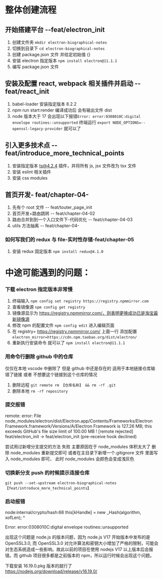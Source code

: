# 整体创建流程

## 开始搭建平台 --feat/electron_init

1. 创建文件夹 `mkdir electron-biographical-notes`
2. 切换到目录下 `cd electron-biographical-notes`
3. 创建 package.json 文件 并给定初始值 {}
4. 安装 electron 指定版本 `npm install electron@11.1.1`
5. 编写 package.json 文件

## 安装及配置 react, webpack 相关插件并启动 --feat/react_init

1. babel-loader 安装指定版本 8.2.2
2. npm run start:render 编译成功后 会有输出文件 dist
3. node 版本大于 17 会出现以下报错`Error: error:0308010C:digital envelope routines::unsupported` 终端运行 `export NODE_OPTIONS=--openssl-legacy-provider` 就可以了

## 引入更多技术点 --feat/introduce_more_technical_points

1. 安装指定版本 ts@4.2.4 插件，并将所有 js, jsx 文件改为 tsx 文件
2. 安装 eslint 相关插件
3. 安装 css modules

## 首页开发- feat/chapter-04-

1. 先有个 root 文件 -- feat/touter_page_init
2. 首页开发+路由跳转 -- feat/chapter-04-02
3. 路由合并到到一个入口文件下-代码优化 -- feat/chapter-04-03
4. utils 方法抽离 -- feat/chapter-04-

### 如何写我们的 redux 与 file-实时性存储-feat/chapter-05

1. 安装 redux 固定版本 `npm install redux@4.1.0 `

# 中途可能遇到的问题：

### 下载 electron 指定版本非常慢

1. 终端输入 `npm config set registry https://registry.npmmirror.com`
2. 查看镜像源 `npm config get registry`
3. 镜像源显示为 https://registry.npmmirror.com/，则表明更换成功已是淘宝最新镜像源
4. 修改 npm 的配置文件 `npm config edit` 进入编辑页面
5. 在 registry= https://registry.npmmirror.com/ 上面一行 添加配置 `electron_mirror=https://cdn.npm.taobao.org/dist/electron/`
6. 重新执行安装命令 就可以了 `npm install electron@11.1.1`

### 用命令行删除 github 中的仓库

仅仅在本地 vscode 中删除了 但是 github 中还是存在的
适用于本地链接仓库输错了链接 或者 不想要这个链接到这个仓库的情况

1. 删除远程 `git remote rm 【仓库名称】 && rm -rf .git`
2. 删除本地 `rm -rf repository`

### 提交报错

remote: error: File node_modules/electron/dist/Electron.app/Contents/Frameworks/Electron Framework.framework/Versions/A/Electron Framework is 127.26 MB; this exceeds GitHub's file size limit of 100.00 MB
! [remote rejected] feat/electron_init -> feat/electron_init (pre-receive hook declined)

尝试用过新增分支提交的方法 失败
主要原因在于 node_modules 体积太大了
删除 node_modules 重新提交即可 或者在主目录下新增一个.gitignore 文件 里面写入 node_modules 即可， 此时 node_modules 会颜色会变成浅灰色

### 切换新分支 push 的时候提示连接仓库

`git push --set-upstream electron-biographical-notes 【feat/introduce_more_technical_points】`

### 启动报错

node:internal/crypto/hash:68
this[kHandle] = new \_Hash(algorithm, xofLen);
^

Error: error:0308010C:digital envelope routines::unsupported

出现这个问题是 node.js 的版本问题，因为 node.js V17 开始版本中发布的是 OpenSSL3.0, 而 OpenSSL3.0 对允许算法和密钥大小增加了严格的限制，可能会对生态系统造成一些影响。故此以前的项目在使用 nodejs V17 以上版本后会报错。而 github 项目很多都是之前版本的 npm，所以运行时候会出现这个问题。

下载安装 16.19.0.pkg 版本的就行了 https://nodejs.org/download/release/v16.19.0/

